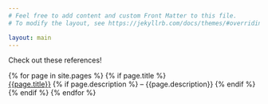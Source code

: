 ```yaml
---
# Feel free to add content and custom Front Matter to this file.
# To modify the layout, see https://jekyllrb.com/docs/themes/#overriding-theme-defaults

layout: main
---
```


Check out these references!

<div class="list">
  {% for page in site.pages %}
    {% if page.title %}
      <div class="item">
        <a href="{{ page.url | relative_url }}">{{page.title}}</a>
        {% if page.description %}
          <span>– {{page.description}}</span>
        {% endif %}
      </div>
    {% endif %}
  {% endfor %}
</div>

<!-- 
<ul>
    {% for page in site.pages %}
      {% if page.title %}
        <li>
          <a href="{{ pub.url | relative_url }}">{{page.title}}</a>
          {% if page.description %}
            <span>– {{page.description}}</span>
          {% endif %}
        </li>
      {% endif %}
    {% endfor %}
</ul> -->
